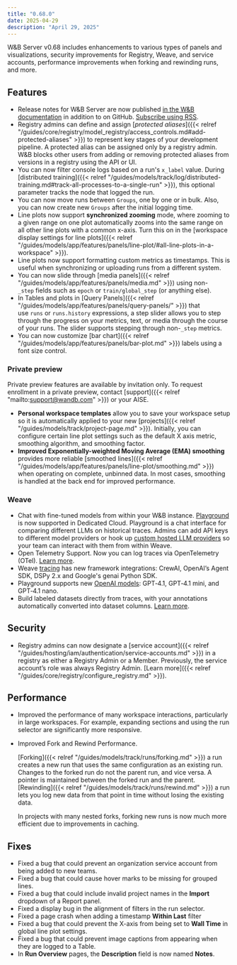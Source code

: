 ```yaml
---
title: "0.68.0"
date: 2025-04-29
description: "April 29, 2025"
---
```


W&B Server v0.68 includes enhancements to various types of panels and visualizations, security improvements for Registry, Weave, and service accounts, performance improvements when forking and rewinding runs, and more. 

## Features
- Release notes for W&B Server are now published [in the W&B documentation](/ref/release-notes/releases/) in addition to on GitHub. [Subscribe using RSS]({/ref/release-notes/releases/index.xml).
- Registry admins can define and assign [*protected aliases*]({{< relref "/guides/core/registry/model_registry/access_controls.md#add-protected-aliases" >}}) to represent key stages of your development pipeline. A protected alias can be assigned only by a registry admin. W&B blocks other users from adding or removing protected aliases from versions in a registry using the API or UI.
- You can now filter console logs based on a run's `x_label` value. During [distributed training]({{< relref "/guides/models/track/log/distributed-training.md#track-all-processes-to-a-single-run" >}}), this optional parameter tracks the node that logged the run.
- You can now move runs between `Groups`, one by one or in bulk. Also, you can now create new `Groups` after the initial logging time.
- Line plots now support **synchronized zooming** mode, where zooming to a given range on one plot automatically zooms into the same range on all other line plots with a common x-axis. Turn this on in the [workspace display settings for line plots]({{< relref "/guides/models/app/features/panels/line-plot/#all-line-plots-in-a-workspace" >}}).
- Line plots now support formatting custom metrics as timestamps. This is useful when synchronizing or uploading runs from a different system.
- You can now slide through [media panels]({{< relref "/guides/models/app/features/panels/media.md" >}}) using non-`_step` fields such as `epoch` or `train/global_step` (or anything else).
- In Tables and plots in [Query Panels]({{< relref "/guides/models/app/features/panels/query-panels/" >}}) that use `runs` or `runs.history` expressions, a step slider allows you to step through the progress on your metrics, text, or media through the course of your runs. The slider supports stepping through  non-`_step` metrics.
- You can now customize [bar chart]({{< relref "/guides/models/app/features/panels/bar-plot.md" >}}) labels using a font size control.

### Private preview
Private preview features are available by invitation only. To request enrollment in a private preview, contact [support]({{< relref "mailto:support@wandb.com" >}}) or your AISE.

- **Personal workspace templates** allow you to save your workspace setup so it is automatically applied to your new [projects]({{< relref "/guides/models/track/project-page.md" >}}). Initially, you can configure certain line plot settings such as the default X axis metric, smoothing algorithm, and smoothing factor.
- **Improved Exponentially-weighted Moving Average (EMA) smoothing** provides more reliable [smoothed lines]({{< relref "/guides/models/app/features/panels/line-plot/smoothing.md" >}}) when operating on complete, unbinned data. In most cases, smoothing is handled at the back end for improved performance.

### Weave
- Chat with fine-tuned models from within your W&B instance. [Playground](https://weave-docs.wandb.ai/guides/tools/playground/) is now supported in Dedicated Cloud. Playground is a chat interface for comparing different LLMs on historical traces. Admins can add API keys to different model providers or hook up [custom hosted LLM providers](https://weave-docs.wandb.ai/guides/tools/playground/#add-a-custom-provider) so your team can interact with them from within Weave.
- Open Telemetry Support. Now you can log traces via OpenTelemetry (OTel). [Learn more](https://weave-docs.wandb.ai/guides/tools/otel/?utm_source=beamer&utm_medium=sidebar&utm_campaign=OpenTelemetry-support-in-Weave&utm_content=ctalink).
- Weave [tracing](https://weave-docs.wandb.ai/guides/tracking/) has new framework integrations: CrewAI, OpenAI’s Agent SDK, DSPy 2.x and Google's genai Python SDK.
- Playground supports new [OpenAI models](https://weave-docs.wandb.ai/guides/tools/playground/#openai): GPT‑4.1, GPT‑4.1 mini, and GPT‑4.1 nano.
- Build labeled datasets directly from traces, with your annotations automatically converted into dataset columns. [Learn more](https://weave-docs.wandb.ai/guides/core-types/datasets/#create-edit-and-delete-a-dataset-in-the-ui).

## Security

- Registry admins can now designate a [service account]({{< relref "/guides/hosting/iam/authentication/service-accounts.md" >}}) in a registry as either a Registry Admin or a Member. Previously, the service account’s role was always Registry Admin. [Learn more]({{< relref "/guides/core/registry/configure_registry.md" >}}).

## Performance

- Improved the performance of many workspace interactions, particularly in large workspaces. For example, expanding sections and using the run selector are significantly more responsive.
- Improved Fork and Rewind Performance. 

    [Forking]({{< relref "/guides/models/track/runs/forking.md" >}}) a run creates a new run that uses the same configuration as an existing run. Changes to the forked run do not the parent run, and vice versa. A pointer is maintained between the forked run and the parent. [Rewinding]({{< relref "/guides/models/track/runs/rewind.md" >}}) a run lets you log new data from that point in time without losing the existing data.

    In projects with many nested forks, forking new runs is now much more efficient due to improvements in caching.

## Fixes

- Fixed a bug that could prevent an organization service account from being added to new teams.
- Fixed a bug that could cause hover marks to be missing for grouped lines.
- Fixed a bug that could include invalid project names in the **Import** dropdown of a Report panel.
- Fixed a display bug in the alignment of filters in the run selector.
- Fixed a page crash when adding a timestamp **Within Last** filter
- Fixed a bug that could prevent the X-axis from being set to **Wall Time** in global line plot settings.
- Fixed a bug that could prevent image captions from appearing when they are logged to a Table.
- In **Run Overview** pages, the **Description** field is now named **Notes**.